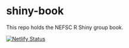 # shiny-book

This repo holds the NEFSC R Shiny group book. 

[![Netlify Status](https://api.netlify.com/api/v1/badges/c061926e-0987-4427-93c3-5b1aeb86dcda/deploy-status)](https://app.netlify.com/sites/shiny-book/deploys)
